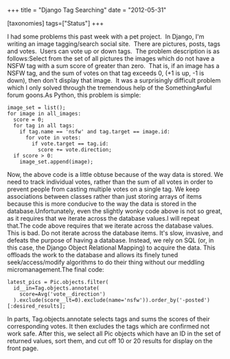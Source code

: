 +++
title = "Django Tag Searching"
date = "2012-05-31"

[taxonomies]
tags=["Status"]
+++

I had some problems this past week with a pet project.  In Django, I'm writing an image tagging/search social site.  There are pictures, posts, tags and votes.  Users can vote up or down tags.  The problem description is as follows:Select from the set of all pictures the images which do not have a NSFW tag with a sum score of greater than zero.  That is, if an image has a NSFW tag, and the sum of votes on that tag exceeds 0, (+1 is up, -1 is down), then don't display that image.  It was a surprisingly difficult problem which I only solved through the tremendous help of the SomethingAwful forum goons.As Python, this problem is simple:

```
image_set = list();
for image in all_images:
  score = 0;
  for tag in all tags:
    if tag.name == 'nsfw' and tag.target == image.id:
      for vote in votes:
        if vote.target == tag.id:
          score += vote.direction;
  if score > 0:
    image_set.append(image);
```

Now, the above code is a little obtuse because of the way data is stored. We need to track individual votes, rather than the sum of all votes in order to prevent people from casting multiple votes on a single tag. We keep associations between classes rather than just storing arrays of items because this is more conducive to the way the data is stored in the database.Unfortunately, even the slightly wonky code above is not so great, as it requires that we iterate across the database values.I will repeat that.The code above requires that we iterate across the database values. This is bad. Do not iterate across the database items. It's slow, invasive, and defeats the purpose of having a database. Instead, we rely on SQL (or, in this case, the Django Object Relational Mapping) to acquire the data. This offloads the work to the database and allows its finely tuned seek/access/modify algorithms to do their thing without our meddling micromanagement.The final code:

```
latest_pics = Pic.objects.filter(
  id__in=Tag.objects.annotate(
    score=Avg('vote__direction')
  ).exclude(score__lt=0).exclude(name='nsfw')).order_by('-posted')[:desired_results];
```

In parts, Tag.objects.annotate selects tags and sums the scores of their corresponding votes. It then excludes the tags which are confirmed not work safe. After this, we select all Pic objects which have an ID in the set of returned values, sort them, and cut off 10 or 20 results for display on the front page.
